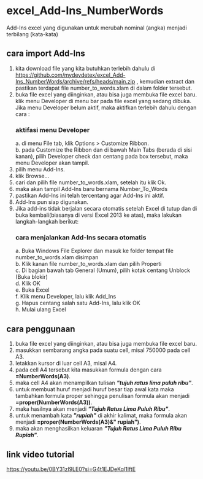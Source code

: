 # excel_Add-Ins_NumberWords
Add-Ins excel yang digunakan untuk merubah nominal (angka) menjadi terbilang (kata-kata)
## cara import Add-Ins
1. kita download file yang kita butuhkan terlebih dahulu di https://github.com/mydevdetex/excel_Add-Ins_NumberWords/archive/refs/heads/main.zip , kemudian extract dan pastikan terdapat file number_to_words.xlam di dalam folder tersebut.
2. buka file excel yang diinginkan, atau bisa juga membuka file excel baru. klik menu Developer di menu bar pada file excel yang sedang dibuka. Jika menu Developer belum aktif, maka aktifkan terlebih dahulu dengan cara :
   ### aktifasi menu Developer
   a. di menu File tab, klik Options > Customize Ribbon. <br>
   b. pada Customize the Ribbon dan di bawah Main Tabs (berada di sisi kanan), pilih Developer check dan centang pada box tersebut, maka menu Developer akan tampil.
3. pilih menu Add-Ins.
4. klik Browse...
5. cari dan pilih file number_to_words.xlam, setelah itu klik Ok.
6. maka akan tampil Add-Ins baru bernama Number_To_Words
7. pastikan Add-Ins ini telah tercentang agar Add-Ins ini aktif.
8. Add-Ins pun siap digunakan.
9. Jika add-ins tidak berjalan secara otomatis setelah Excel di tutup dan di buka kembali(biasanya di versi Excel 2013 ke atas), maka lakukan langkah-langkah berikut:
   ### cara menjalankan Add-Ins secara otomatis
   a. Buka Windows File Explorer dan masuk ke folder tempat file number_to_words.xlam disimpan<br>
   b. Klik kanan file number_to_words.xlam dan pilih Properti<br>
   c. Di bagian bawah tab General (Umum), pilih kotak centang Unblock (Buka blokir)<br>
   d. Klik OK<br>
   e. Buka Excel<br>
   f. Klik menu Developer, lalu klik Add_Ins<br>
   g. Hapus centang salah satu Add-Ins, lalu klik OK<br>
   h. Mulai ulang Excel
## cara penggunaan
1. buka file excel yang diinginkan, atau bisa juga membuka file excel baru.
2. masukkan sembarang angka pada suatu cell, misal 750000 pada cell A3.
3. letakkan kursor di luar cell A3, misal A4.
4. pada cell A4 tersebut kita masukkan formula dengan cara <b>=NumberWords(A3)</b>.
5. maka cell A4 akan menampilkan tulisan <i><b>"tujuh ratus lima puluh ribu"</i></b>.
6. untuk membuat huruf menjadi huruf besar tiap awal kata maka tambahkan formula proper sehingga penulisan formula akan menjadi <b>=proper(NumberWords(A3))</b>.
7. maka hasilnya akan menjadi <i><b>"Tujuh Ratus Lima Puluh Ribu"</i></b>.
8. untuk menambah kata <i><b>"rupiah"</i></b> di akhir kalimat, maka formula akan menjadi <b>=proper(NumberWords(A3)&" rupiah")</b>.
9. maka akan menghasilkan keluaran <i><b>"Tujuh Ratus Lima Puluh Ribu Rupiah"</i></b>.
## link video tutorial
https://youtu.be/0BY31zl9LE0?si=G4t1EJDeKql1IftE